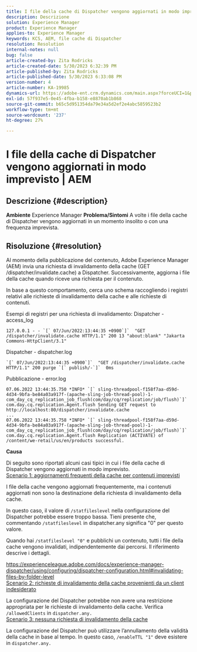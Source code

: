 ```yaml
---
title: I file della cache di Dispatcher vengono aggiornati in modo imprevisto | AEM
description: Descrizione
solution: Experience Manager
product: Experience Manager
applies-to: Experience Manager
keywords: KCS, AEM, file cache di Dispatcher
resolution: Resolution
internal-notes: null
bug: false
article-created-by: Zita Rodricks
article-created-date: 5/30/2023 6:32:39 PM
article-published-by: Zita Rodricks
article-published-date: 5/30/2023 6:33:08 PM
version-number: 4
article-number: KA-19985
dynamics-url: https://adobe-ent.crm.dynamics.com/main.aspx?forceUCI=1&pagetype=entityrecord&etn=knowledgearticle&id=a557ee57-18ff-ed11-8f6e-6045bd006b25
exl-id: 57f937e5-0e45-4fba-b158-e8870ab1b868
source-git-commit: b65c5d951354da79e34a5d2ef2e4abc5859523b2
workflow-type: tm+mt
source-wordcount: '237'
ht-degree: 27%

---
```


# I file della cache di Dispatcher vengono aggiornati in modo imprevisto | AEM

## Descrizione {#description}

<b>Ambiente</b>
Experience Manager
<b>Problema/Sintomi</b>
A volte i file della cache di Dispatcher vengono aggiornati in un momento insolito o con una frequenza imprevista.


## Risoluzione {#resolution}


Al momento della pubblicazione del contenuto, Adobe Experience Manager (AEM) invia una richiesta di invalidamento della cache (GET /dispatcher/invalidate.cache) a Dispatcher. Successivamente, aggiorna i file della cache quando riceve una richiesta per il contenuto.

In base a questo comportamento, cerca uno schema raccogliendo i registri relativi alle richieste di invalidamento della cache e alle richieste di contenuti.

Esempi di registri per una richiesta di invalidamento: Dispatcher - access_log<br>

```
127.0.0.1 - - `[` 07/Jun/2022:13:44:35 +0900`]`  "GET /dispatcher/invalidate.cache HTTP/1.1" 200 13 "about:blank" "Jakarta Commons-HttpClient/3.1"
```

Dispatcher - dispatcher.log<br>

```
`[` 07/Jun/2022:13:44:35 +0900`]`  "GET /dispatcher/invalidate.cache HTTP/1.1" 200 purge `[` publish/-`]`  0ms
```

Pubblicazione - error.log<br>

```
07.06.2022 13:44:35.750 *INFO* `[` sling-threadpool-f158f7aa-d59d-4d34-9bfa-be84a03a917f-(apache-sling-job-thread-pool)-1-com_day_cq_replication_job_flush(com/day/cq/replication/job/flush)`]`  com.day.cq.replication.Agent.flush Sending GET request to http://localhost:80/dispatcher/invalidate.cache
...
07.06.2022 13:44:35.758 *INFO* `[` sling-threadpool-f158f7aa-d59d-4d34-9bfa-be84a03a917f-(apache-sling-job-thread-pool)-1-com_day_cq_replication_job_flush(com/day/cq/replication/job/flush)`]`  com.day.cq.replication.Agent.flush Replication (ACTIVATE) of /content/we-retail/us/en/products successful.
```




<b>Causa</b>

Di seguito sono riportati alcuni casi tipici in cui i file della cache di Dispatcher vengono aggiornati in modo imprevisto.
 <br>
<u>Scenario 1: aggiornamenti frequenti della cache per contenuti imprevisti</u>

I file della cache vengono aggiornati frequentemente, ma i contenuti aggiornati non sono la destinazione della richiesta di invalidamento della cache.

In questo caso, il valore di `/statfileslevel` nella configurazione del Dispatcher potrebbe essere troppo bassa. Tieni presente che, commentando `/statfileslevel` in dispatcher.any significa &quot;0&quot; per questo valore.

Quando hai `/statfileslevel "0"` e pubblichi un contenuto, tutti i file della cache vengono invalidati, indipendentemente dai percorsi. Il riferimento descrive i dettagli.

https://experienceleague.adobe.com/docs/experience-manager-dispatcher/using/configuring/dispatcher-configuration.html#invalidating-files-by-folder-level
 <br>
<u>Scenario 2: richieste di invalidamento della cache provenienti da un client indesiderato</u>

La configurazione del Dispatcher potrebbe non avere una restrizione appropriata per le richieste di invalidamento della cache. Verifica `/allowedClients` in `dispatcher.any.`
 <br>
<u>Scenario 3: nessuna richiesta di invalidamento della cache</u>

La configurazione del Dispatcher può utilizzare l’annullamento della validità della cache in base al tempo. In questo caso, `/enableTTL "1"` deve esistere in `dispatcher.any.`
